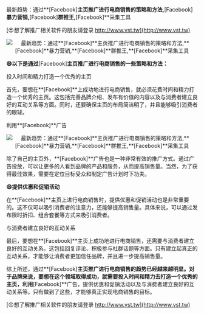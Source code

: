 最新趋势：通过**[Facebook]**主页推广进行电商销售的策略和方法,**[Facebook]**暴力营销,**[Facebook]**群推王,**[Facebook]**采集工具

[😍想了解推广相关软件的朋友请登录 http://www.vst.tw](http://www.vst.tw)

 <center><img src="https://vst.tw/MP4/tuiguang/png/6.png" alt="最新趋势：通过**[Facebook]**主页推广进行电商销售的策略和方法,**[Facebook]**暴力营销,**[Facebook]**群推王,**[Facebook]**采集工具"></center>

**😄以下是通过**[Facebook]**主页推广进行电商销售的一些策略和方法：**

投入时间和精力打造一个优秀的主页

首先，要想在**[Facebook]**上成功地进行电商销售，就必须花费时间和精力打造一个优秀的主页。这包括完善品牌介绍、发布有价值的内容以及与消费者建立良好的互动关系等方面。同时，还要确保主页的布局简洁明了，并且能够吸引消费者的眼球。

利用**[Facebook]**广告

 <center><img src="https://vst.tw/MP4/tuiguang/png/8.png" alt="最新趋势：通过**[Facebook]**主页推广进行电商销售的策略和方法,**[Facebook]**暴力营销,**[Facebook]**群推王,**[Facebook]**采集工具"></center>

除了自己的主页外，**[Facebook]**广告也是一种非常有效的推广方式。通过广告投放，可以让更多的人看到品牌的产品和服务，从而提高销售量。当然，为了获得最佳效果，需要在定位目标受众和制定广告计划时下功夫。

**😄提供优惠和促销活动**

在**[Facebook]**主页上进行电商销售时，提供优惠和促销活动也是非常重要的。这不仅可以吸引消费者的注意力，还能够提高销售量。具体来说，可以通过发布限时折扣、组合套餐等方式来吸引消费者。

与消费者建立良好的互动关系

最后，要想在**[Facebook]**主页上成功地进行电商销售，还需要与消费者建立良好的互动关系。这包括回复评论、积极参与社群话题等方面。只有建立起真正的互动关系，才能够让消费者更加信任品牌，并且进一步提高销售量。

综上所述，通过**[Facebook]**主页推广进行电商销售的趋势已经越来越明显。对于品牌来说，要想在这个领域取得成功，就需要投入时间和精力去打造一个优秀的主页，利用**[Facebook]**广告，提供优惠和促销活动以及与消费者建立良好的互动关系等。只有做到了这些，才能够真正实现电商销售的目标。

[😍想了解推广相关软件的朋友请登录 http://www.vst.tw](http://www.vst.tw)




